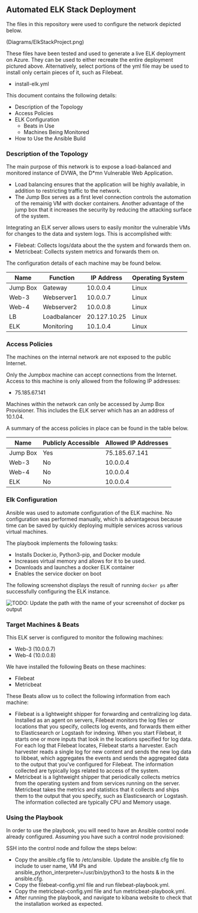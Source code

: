 ## Automated ELK Stack Deployment

The files in this repository were used to configure the network depicted below.

(Diagrams/ElkStackProject.png)

These files have been tested and used to generate a live ELK deployment on Azure. They can be used to either recreate the entire deployment pictured above. Alternatively, select portions of the yml file may be used to install only certain pieces of it, such as Filebeat.

  - install-elk.yml

This document contains the following details:
- Description of the Topology
- Access Policies
- ELK Configuration
  - Beats in Use
  - Machines Being Monitored
- How to Use the Ansible Build


### Description of the Topology

The main purpose of this network is to expose a load-balanced and monitored instance of DVWA, the D*mn Vulnerable Web Application.

- Load balancing ensures that the application will be highly available, in addition to restricting traffic to the network.
- The Jump Box serves as a first level connection controls the automation of the remainig VM with docker containers. Another advantage of the jump box that it increases the security by reducing the attacking surface of the system.

Integrating an ELK server allows users to easily monitor the vulnerable VMs for changes to the data and system logs. This is accomplished with:
- Filebeat: Collects logs/data about the the system and forwards them on.  
- Metricbeat: Collects system metrics and forwards them on. 

The configuration details of each machine may be found below.

| Name     | Function 	  | IP Address 		| Operating System |
|----------|--------------|-----------------|------------------|
| Jump Box | Gateway  	  | 10.0.0.4   		| Linux            |
| Web-3    | Webserver1	  | 10.0.0.7   		| Linux            |
| Web-4    | Webserver2	  | 10.0.0.8   		| Linux            |
| LB       | Loadbalancer | 20.127.10.25	| Linux            |
| ELK      | Monitoring	  | 10.1.0.4   		| Linux            |

### Access Policies

The machines on the internal network are not exposed to the public Internet. 

Only the Jumpbox machine can accept connections from the Internet. Access to this machine is only allowed from the following IP addresses:
- 75.185.67.141

Machines within the network can only be accessed by Jump Box Provisioner. This includes the ELK server which has an an address of 10.1.04.

A summary of the access policies in place can be found in the table below.

| Name     | Publicly Accessible | Allowed IP Addresses |
|----------|---------------------|----------------------|
| Jump Box | Yes                 | 75.185.67.141	    |
| Web-3    | No                  | 10.0.0.4             |
| Web-4    | No                  | 10.0.0.4             |
| ELK      | No                  | 10.0.0.4             |

### Elk Configuration

Ansible was used to automate configuration of the ELK machine. No configuration was performed manually, which is advantageous because time can be saved by quickly deploying multiple services across various virtual machines. 

The playbook implements the following tasks:
- Installs Docker.io, Python3-pip, and Docker module
- Increases virtual memory and allows for it to be used. 
- Downloads and launches a docker ELK container
- Enables the service docker on boot

The following screenshot displays the result of running `docker ps` after successfully configuring the ELK instance.

![TODO: Update the path with the name of your screenshot of docker ps output](Images/docker_ps_output.png)

### Target Machines & Beats
This ELK server is configured to monitor the following machines:
- Web-3 (10.0.0.7)
- Web-4 (10.0.0.8)

We have installed the following Beats on these machines:
- Filebeat
- Metricbeat

These Beats allow us to collect the following information from each machine:
- Filebeat is a lightweight shipper for forwarding and centralizing log data. Installed as an agent on servers, Filebeat monitors the log files or locations that you specify, collects log events, and forwards them either to Elasticsearch or Logstash for indexing. When you start Filebeat, it starts one or more inputs that look in the locations specified for log data. For each log that Filebeat locates, Filebeat starts a harvester. Each harvester reads a single log for new content and sends the new log data to libbeat, which aggregates the events and sends the aggregated data to the output that you’ve configured for Filebeat. The information collected are typically logs related to access of the system. 
- Metricbeat is a lightweight shipper that periodically collects metrics from the operating system and from services running on the server. Metricbeat takes the metrics and statistics that it collects and ships them to the output that you specify, such as Elasticsearch or Logstash. The information collected are typically CPU and Memory usage. 

### Using the Playbook
In order to use the playbook, you will need to have an Ansible control node already configured. Assuming you have such a control node provisioned: 

SSH into the control node and follow the steps below:
- Copy the ansible.cfg file to /etc/ansible. Update the ansible.cfg file to include to user name, VM IPs and ansible_python_interpreter=/usr/bin/python3 to the hosts & in the ansible.cfg.
- Copy the filebeat-config.yml file and run filebeat-playbook.yml.
- Copy the metricbeat-config.yml file and fun metricbeat-playbook.yml.
- After running the playbook, and navigate to kibana website to check that the installation worked as expected.